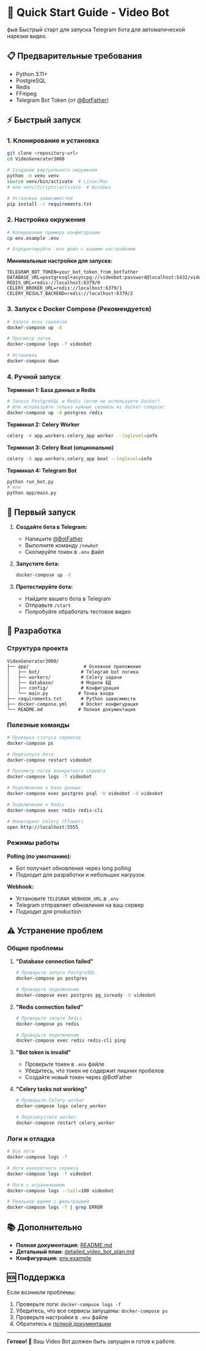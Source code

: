 # 🚀 Quick Start Guide - Video Bot
фыв
Быстрый старт для запуска Telegram бота для автоматической нарезки видео.

## 📋 Предварительные требования

- Python 3.11+
- PostgreSQL
- Redis
- FFmpeg
- Telegram Bot Token (от [@BotFather](https://t.me/botfather))

## ⚡ Быстрый запуск

### 1. Клонирование и установка

```bash
git clone <repository-url>
cd VideoGenerator3000

# Создание виртуального окружения
python -m venv venv
source venv/bin/activate  # Linux/Mac
# или venv\Scripts\activate  # Windows

# Установка зависимостей
pip install -r requirements.txt
```

### 2. Настройка окружения

```bash
# Копирование примера конфигурации
cp env.example .env

# Отредактируйте .env файл с вашими настройками
```

**Минимальные настройки для запуска:**
```env
TELEGRAM_BOT_TOKEN=your_bot_token_from_botfather
DATABASE_URL=postgresql+asyncpg://videobot:password@localhost:5432/videobot
REDIS_URL=redis://localhost:6379/0
CELERY_BROKER_URL=redis://localhost:6379/1
CELERY_RESULT_BACKEND=redis://localhost:6379/2
```

### 3. Запуск с Docker Compose (Рекомендуется)

```bash
# Запуск всех сервисов
docker-compose up -d

# Просмотр логов
docker-compose logs -f videobot

# Остановка
docker-compose down
```

### 4. Ручной запуск

**Терминал 1: База данных и Redis**
```bash
# Запуск PostgreSQL и Redis (если не используете Docker)
# Или используйте только нужные сервисы из docker-compose:
docker-compose up -d postgres redis
```

**Терминал 2: Celery Worker**
```bash
celery -A app.workers.celery_app worker --loglevel=info
```

**Терминал 3: Celery Beat (опционально)**
```bash
celery -A app.workers.celery_app beat --loglevel=info
```

**Терминал 4: Telegram Bot**
```bash
python run_bot.py
# или
python app/main.py
```

## 🎯 Первый запуск

1. **Создайте бота в Telegram:**
   - Напишите [@BotFather](https://t.me/botfather)
   - Выполните команду `/newbot`
   - Скопируйте токен в `.env` файл

2. **Запустите бота:**
   ```bash
   docker-compose up -d
   ```

3. **Протестируйте бота:**
   - Найдите вашего бота в Telegram
   - Отправьте `/start`
   - Попробуйте обработать тестовое видео

## 🔧 Разработка

### Структура проекта
```
VideoGenerator3000/
├── app/                    # Основное приложение
│   ├── bot/               # Telegram bot логика
│   ├── workers/           # Celery задачи
│   ├── database/          # Модели БД
│   ├── config/            # Конфигурация
│   └── main.py           # Точка входа
├── requirements.txt       # Python зависимости
├── docker-compose.yml     # Docker конфигурация
└── README.md             # Полная документация
```

### Полезные команды

```bash
# Проверка статуса сервисов
docker-compose ps

# Перезапуск бота
docker-compose restart videobot

# Просмотр логов конкретного сервиса
docker-compose logs -f videobot

# Подключение к базе данных
docker-compose exec postgres psql -U videobot -d videobot

# Подключение к Redis
docker-compose exec redis redis-cli

# Мониторинг Celery (Flower)
open http://localhost:5555
```

### Режимы работы

**Polling (по умолчанию):**
- Бот получает обновления через long polling
- Подходит для разработки и небольших нагрузок

**Webhook:**
- Установите `TELEGRAM_WEBHOOK_URL` в `.env`
- Telegram отправляет обновления на ваш сервер
- Подходит для production

## ⚠️ Устранение проблем

### Общие проблемы

1. **"Database connection failed"**
   ```bash
   # Проверьте запуск PostgreSQL
   docker-compose ps postgres
   
   # Проверьте подключение
   docker-compose exec postgres pg_isready -U videobot
   ```

2. **"Redis connection failed"**
   ```bash
   # Проверьте запуск Redis
   docker-compose ps redis
   
   # Проверьте подключение
   docker-compose exec redis redis-cli ping
   ```

3. **"Bot token is invalid"**
   - Проверьте токен в `.env` файле
   - Убедитесь, что токен не содержит лишних пробелов
   - Создайте новый токен через @BotFather

4. **"Celery tasks not working"**
   ```bash
   # Проверьте Celery worker
   docker-compose logs celery_worker
   
   # Перезапустите worker
   docker-compose restart celery_worker
   ```

### Логи и отладка

```bash
# Все логи
docker-compose logs -f

# Логи конкретного сервиса
docker-compose logs -f videobot

# Логи с ограничением
docker-compose logs --tail=100 videobot

# Реальное время с фильтрацией
docker-compose logs -f | grep ERROR
```

## 📚 Дополнительно

- **Полная документация:** [README.md](README.md)
- **Детальный план:** [detailed_video_bot_plan.md](detailed_video_bot_plan.md)
- **Конфигурация:** [env.example](env.example)

## 🆘 Поддержка

Если возникли проблемы:

1. Проверьте логи: `docker-compose logs -f`
2. Убедитесь, что все сервисы запущены: `docker-compose ps`
3. Проверьте настройки в `.env` файле
4. Обратитесь к [полной документации](README.md)

---

**Готово! 🎉** Ваш Video Bot должен быть запущен и готов к работе. 